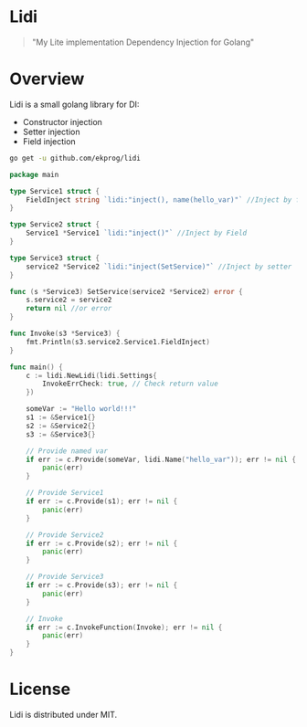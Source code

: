 # Lidi
>"My Lite implementation Dependency Injection for Golang"

# Overview
Lidi is a small golang library for DI:
- Constructor injection
- Setter injection
- Field injection

```bash
go get -u github.com/ekprog/lidi
```


```go
package main 

type Service1 struct {
	FieldInject string `lidi:"inject(), name(hello_var)"` //Inject by field with name
}

type Service2 struct {
	Service1 *Service1 `lidi:"inject()"` //Inject by Field
}

type Service3 struct {
	service2 *Service2 `lidi:"inject(SetService)"` //Inject by setter
}

func (s *Service3) SetService(service2 *Service2) error {
	s.service2 = service2
	return nil //or error
}

func Invoke(s3 *Service3) {
	fmt.Println(s3.service2.Service1.FieldInject)
}

func main() {
	c := lidi.NewLidi(lidi.Settings{
		InvokeErrCheck: true, // Check return value
	})

	someVar := "Hello world!!!"
	s1 := &Service1{}
	s2 := &Service2{}
	s3 := &Service3{}

	// Provide named var
	if err := c.Provide(someVar, lidi.Name("hello_var")); err != nil {
		panic(err)
	}

	// Provide Service1
	if err := c.Provide(s1); err != nil {
		panic(err)
	}

	// Provide Service2
	if err := c.Provide(s2); err != nil {
		panic(err)
	}

	// Provide Service3
	if err := c.Provide(s3); err != nil {
		panic(err)
	}

	// Invoke
	if err := c.InvokeFunction(Invoke); err != nil {
		panic(err)
	}
}
```

# License
Lidi is distributed under MIT.
